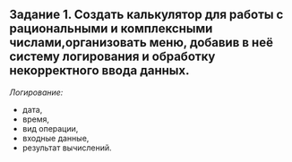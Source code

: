 ## Задание 1. Создать калькулятор для работы с рациональными и комплексными числами,организовать меню, добавив в неё систему логирования и обработку некорректного ввода данных.
*Логирование:*
- дата,
- время,
- вид операции,
- входные данные,
- результат вычислений.




